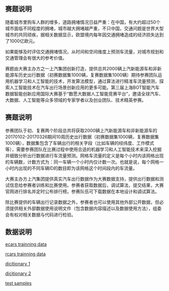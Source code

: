 ## 赛题说明

随着城市里购车人群的增多，道路拥堵情况日益严重：在中国，有大约超过50个城市面临不同程度的拥堵，城市越大拥堵越严重，不只中国，交通问题是世界大型城市的共同顽疾，据相关数据显示，欧盟境内每年因交通拥堵造成的经济损失达到了1000亿欧元。

如果能够及时评估交通拥堵情况，从时间和空间维度上预测车流量，对城市规划和交通管理会有很大的参考价值。

赛题由大赛主办方之一上汽集团创新打造，提供总共2000辆上汽新能源车和非新能源车历史出行数据（初赛数据集1000辆，复赛数据集1000辆）期待参赛团队运用机器学习和人工智能的技术，开发算法模型，通过算法进行精准车流量预测，探索人工智能技术在汽车出行场景创新应用的更多可能。第三届上海BOT智能汽车数据智能创新应用国际大赛基于“数愿大数据人工智能竞赛平台”，邀请全球汽车、大数据、人工智能等众多领域的专家学者以及创业团队、技术精英参赛。

 

## 赛题说明

参赛团队于初、复赛两个阶段总共将获取2000辆上汽新能源车和非新能源车的20170102-20170326期间10周历史出行数据（初赛数据集1000辆，复赛数据集1000辆），数据集包含了车辆出行的相关字段（比如车辆的经纬度、工作模式等），需要参赛团队在比赛过程中使用合适的机器学习和人工智能技术来深入挖掘并细致分析出行数据进行车流量预测。网格车流量的定义是每个小时内该网格出现的车辆数，计数方式为：同一车辆一个小时内仅计数一次。也就是说，每个网格一小时内出现的不同车辆ID的数目即为该网格这个时间段内的车流量。

大赛主办方上汽集团提供真实汽车出行数据作为大赛数据支持，提供出行数据和测试信息给参赛者训练和比赛使用。参赛者获取数据后，调试算法，提交结果，大赛官网进行排名并定时公布排行榜。参赛队伍可下载数据在本地设计和调试算法。

除比赛提供的车辆出行记录数据之外，参赛者也可以使用其他外部公开数据，但必须提供相关外部数据使用说明文件（包含数据内容描述以及数据使用方法），组委会有权对相关数据与代码进行检验。

## 数据说明

[ecars trainning data](/images/ecars.jpg)

[rcars trainning data](/images/rcars.jpg)

[dicitionary 1](/images/dict1.jpg)

[dicitionary 2](/images/dict2.jpg)

[test samples](/images/test_samples.jpg)
